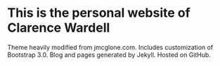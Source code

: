 This is the personal website of Clarence Wardell 
========

Theme heavily modified from jmcglone.com. Includes customization of Bootstrap 3.0. Blog and pages generated by Jekyll. Hosted on GitHub.

